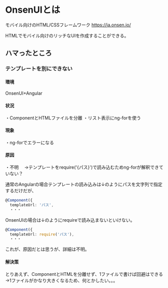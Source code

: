 # OnsenUIとは

モバイル向けのHTML/CSSフレームワーク
https://ja.onsen.io/

HTMLでモバイル向けのリッチなUIを作成することができる。

## ハマったところ

### テンプレートを別にできない

#### 環境
OnsenUI+Angular

#### 状況
・ComponentとHTMLファイルを分離
・リスト表示にng-forを使う

#### 現象
・ng-forでエラーになる

#### 原因
・不明
　→テンプレートをrequire('{パス}')で読み込むためng-forが解釈できていない？

通常のAngularの場合テンプレートの読み込みは↓のようにパスを文字列で指定するだけだが、
```xxx.component.ts
@Component({
  templateUrl: 'パス',
  ・・・
```
OnsenUIの場合は↓のようにrequireで読み込まないといけない。
```xxx.component.ts
@Component({
  templateUrl: require('パス'),
  ・・・
```
これが、原因だとは思うが、詳細は不明。

#### 解決策
とりあえず、ComponentとHTMLを分離せず、1ファイルで書けば回避はできる
→1ファイルがかなり大きくなるため、何とかしたい。。。
